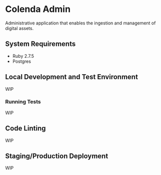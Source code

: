# Colenda Admin
Administrative application that enables the ingestion and management of digital assets. 

## System Requirements
- Ruby 2.7.5
- Postgres

## Local Development and Test Environment
WIP

### Running Tests
WIP

## Code Linting
WIP

## Staging/Production Deployment
WIP